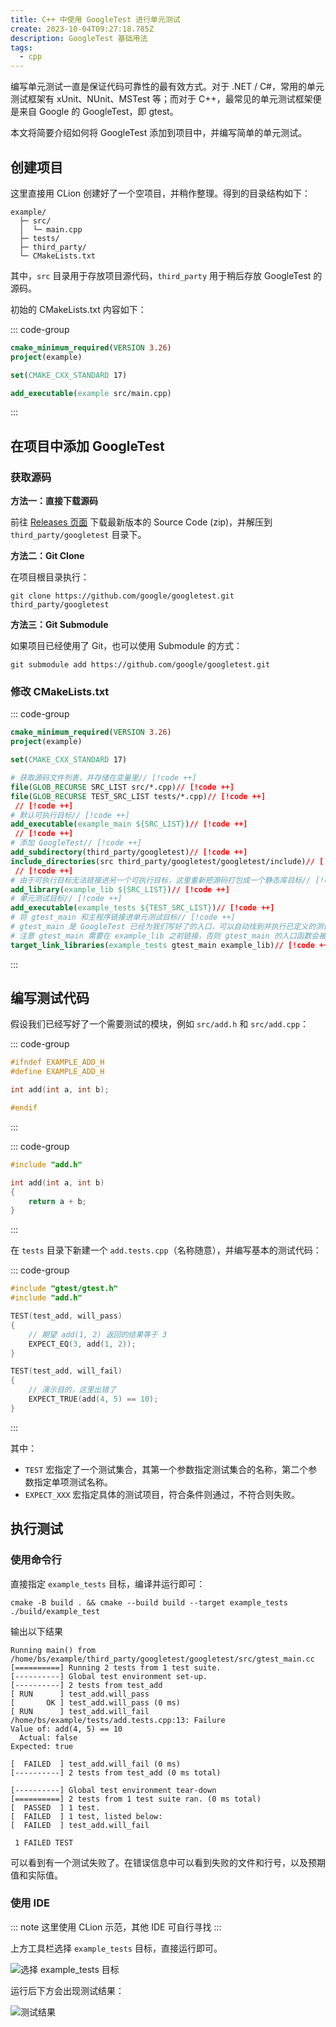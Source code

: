 ```yaml
---
title: C++ 中使用 GoogleTest 进行单元测试
create: 2023-10-04T09:27:18.785Z
description: GoogleTest 基础用法
tags:
  - cpp
---
```


编写单元测试一直是保证代码可靠性的最有效方式。对于 .NET / C#，常用的单元测试框架有 xUnit、NUnit、MSTest 等；而对于 C++，最常见的单元测试框架便是来自 Google 的 GoogleTest，即 gtest。

本文将简要介绍如何将 GoogleTest 添加到项目中，并编写简单的单元测试。

## 创建项目

这里直接用 CLion 创建好了一个空项目，并稍作整理。得到的目录结构如下：

```
example/
  ├─ src/
  │  └─ main.cpp
  ├─ tests/
  ├─ third_party/
  └─ CMakeLists.txt
```

其中，`src` 目录用于存放项目源代码，`third_party` 用于稍后存放 GoogleTest 的源码。

初始的 CMakeLists.txt 内容如下：

::: code-group
```cmake [CMakeLists.txt]
cmake_minimum_required(VERSION 3.26)
project(example)

set(CMAKE_CXX_STANDARD 17)

add_executable(example src/main.cpp)
```
:::

## 在项目中添加 GoogleTest

### 获取源码

**方法一：直接下载源码**

前往 [Releases 页面](https://github.com/google/googletest/releases) 下载最新版本的 Source Code (zip)，并解压到 `third_party/googletest` 目录下。

**方法二：Git Clone**

在项目根目录执行：

```shell
git clone https://github.com/google/googletest.git third_party/googletest
```

**方法三：Git Submodule**

如果项目已经使用了 Git，也可以使用 Submodule 的方式：

```shell
git submodule add https://github.com/google/googletest.git
```

### 修改 CMakeLists.txt

::: code-group
```cmake [CMakeLists.txt]
cmake_minimum_required(VERSION 3.26)
project(example)

set(CMAKE_CXX_STANDARD 17)

# 获取源码文件列表，并存储在变量里// [!code ++]
file(GLOB_RECURSE SRC_LIST src/*.cpp)// [!code ++]
file(GLOB_RECURSE TEST_SRC_LIST tests/*.cpp)// [!code ++]
 // [!code ++]
# 默认可执行目标// [!code ++]
add_executable(example_main ${SRC_LIST})// [!code ++]
 // [!code ++]
# 添加 GoogleTest// [!code ++]
add_subdirectory(third_party/googletest)// [!code ++]
include_directories(src third_party/googletest/googletest/include)// [!code ++]
 // [!code ++]
# 由于可执行目标无法链接进另一个可执行目标，这里重新把源码打包成一个静态库目标// [!code ++]
add_library(example_lib ${SRC_LIST})// [!code ++]
# 单元测试目标// [!code ++]
add_executable(example_tests ${TEST_SRC_LIST})// [!code ++]
# 将 gtest_main 和主程序链接进单元测试目标// [!code ++]
# gtest_main 是 GoogleTest 已经为我们写好了的入口，可以自动找到并执行已定义的测试// [!code ++]
# 注意 gtest_main 需要在 example_lib 之前链接，否则 gtest_main 的入口函数会被覆盖// [!code ++]
target_link_libraries(example_tests gtest_main example_lib)// [!code ++]
```
:::

## 编写测试代码

假设我们已经写好了一个需要测试的模块，例如 `src/add.h` 和 `src/add.cpp`：

::: code-group
```cpp [src/add.h]
#ifndef EXAMPLE_ADD_H
#define EXAMPLE_ADD_H

int add(int a, int b);

#endif
```
:::

::: code-group
```cpp [src/add.cpp]
#include "add.h"

int add(int a, int b)
{
    return a + b;
}
```
:::

在 `tests` 目录下新建一个 `add.tests.cpp`（名称随意），并编写基本的测试代码：

::: code-group
```cpp [tests/add.tests.cpp]
#include "gtest/gtest.h"
#include "add.h"

TEST(test_add, will_pass)
{
    // 期望 add(1, 2) 返回的结果等于 3
    EXPECT_EQ(3, add(1, 2));
}

TEST(test_add, will_fail)
{
    // 演示目的，这里出错了
    EXPECT_TRUE(add(4, 5) == 10);
}
```
:::

其中：

- `TEST` 宏指定了一个测试集合，其第一个参数指定测试集合的名称，第二个参数指定单项测试名称。
- `EXPECT_XXX` 宏指定具体的测试项目，符合条件则通过，不符合则失败。

## 执行测试

### 使用命令行

直接指定 `example_tests` 目标，编译并运行即可：

```shell
cmake -B build . && cmake --build build --target example_tests
./build/example_test
```

输出以下结果

```
Running main() from /home/bs/example/third_party/googletest/googletest/src/gtest_main.cc
[==========] Running 2 tests from 1 test suite.
[----------] Global test environment set-up.
[----------] 2 tests from test_add
[ RUN      ] test_add.will_pass
[       OK ] test_add.will_pass (0 ms)
[ RUN      ] test_add.will_fail
/home/bs/example/tests/add.tests.cpp:13: Failure
Value of: add(4, 5) == 10
  Actual: false
Expected: true

[  FAILED  ] test_add.will_fail (0 ms)
[----------] 2 tests from test_add (0 ms total)

[----------] Global test environment tear-down
[==========] 2 tests from 1 test suite ran. (0 ms total)
[  PASSED  ] 1 test.
[  FAILED  ] 1 test, listed below:
[  FAILED  ] test_add.will_fail

 1 FAILED TEST
```

可以看到有一个测试失败了。在错误信息中可以看到失败的文件和行号，以及预期值和实际值。

### 使用 IDE

::: note
这里使用 CLion 示范，其他 IDE 可自行寻找
:::

上方工具栏选择 `example_tests` 目标，直接运行即可。

![选择 example_tests 目标](./clion-select-target.webp)

运行后下方会出现测试结果：

![测试结果](./clion-test-result.webp)
